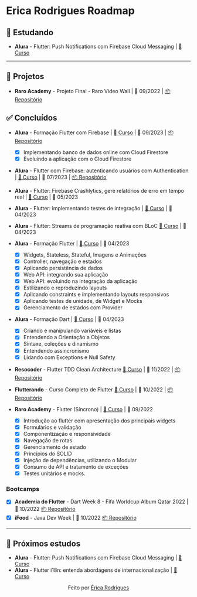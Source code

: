 # Erica Rodrigues Roadmap

## 📑 Estudando

- **Alura** - Flutter: Push Notifications com Firebase Cloud Messaging | [🔗 Curso](https://cursos.alura.com.br/course/flutter-push-notifications-firebase-cloud-messaging)

---

## 🔖 Projetos

- **Raro Academy** - Projeto Final - Raro Video Wall | 📅 09/2022 | [📦 Repositório](https://github.com/ericarodrigs/academy-projeto-final)

## ✅ Concluídos

- **Alura** - Formação Flutter com Firebase | [🔗 Curso](https://cursos.alura.com.br/formacao-flutter-firebase) | 📅 09/2023 | [📦 Repositório](https://github.com/ericarodrigs/firebase_firestore)
    - [x] Implementando banco de dados online com Cloud Firestore
    - [x] Evoluindo a aplicação com o Cloud Firestore
- **Alura** - Flutter com Firebase: autenticando usuários com Authentication | [🔗 Curso](https://cursos.alura.com.br/course/flutter-firebase-autenticando-usuarios-authenticator) | 📅 07/2023 | [📦 Repositório](https://github.com/ericarodrigs/firebase_authentication)
- **Alura** - Flutter: Firebase Crashlytics, gere relatórios de erro em tempo real | [🔗 Curso](https://cursos.alura.com.br/course/flutter-firebase-crashlytics-relatorios-tempo-real) | 📅 05/2023
- **Alura** - Flutter: implementando testes de integração | [🔗 Curso](https://cursos.alura.com.br/course/flutter-implementando-testes-integracao)  | 📅 04/2023

- **Alura** - Flutter: Streams de programação reativa com BLoC [🔗 Curso](https://www.alura.com.br/curso-online-flutter-bloc) | 📅 04/2023
- **Alura** - Formação Flutter | [🔗 Curso](https://cursos.alura.com.br/formacao-flutter) | 📅 04/2023 
    - [x] Widgets, Stateless, Stateful, Imagens e Animações
    - [x] Controller, navegação e estados
    - [x] Aplicando persistência de dados
    - [x] Web API: integrando sua aplicação
    - [x] Web API: evoluindo na integração da aplicação
    - [x] Estilizando e reproduzindo layouts
    - [x] Aplicando constraints e implementando layouts responsivos
    - [x] Aplicando testes de unidade, de Widget e Mocks
    - [x] Gerenciamento de estados com Provider
- **Alura** - Formação Dart | [🔗 Curso](https://cursos.alura.com.br/formacao-dart) | 📅 04/2023 
    - [x] Criando e manipulando variáveis e listas
    - [x] Entendendo a Orientação a Objetos
    - [x] Sintaxe, coleções e dinamismo
    - [x] Entendendo assincronismo
    - [x] Lidando com Exceptions e Null Safety
- **Resocoder** - Flutter TDD Clean Architecture [🔗 Curso](https://www.youtube.com/watch?v=KjE2IDphA_U&) | 📅 11/2022 | [📦 Repositório](https://github.com/ericarodrigs/Flutter-Course-TDD-Clean-Architecture)
- **Flutterando** - Curso Completo de Flutter [🔗 Curso](https://www.youtube.com/watch?v=XeUiJJN0vsE&list=PLlBnICoI-g-d-J57QIz6Tx5xtUDGQdBFB) | 📅 10/2022 | [📦 Repositório](https://github.com/ericarodrigs/flutterando)
- **Raro Academy** - Flutter (Síncrono) | [🔗 Curso](https://www.raroacademy.com.br/) | 📅 09/2022
    - [x] Introdução ao flutter com apresentação dos principais widgets
    - [x] Formulários e validação
    - [x] Componentização e responsividade
    - [x] Navegação de rotas
    - [x] Gerenciamento de estado
    - [x] Princípios do SOLID
    - [x] Injeção de dependências, utilizando o Modular
    - [x] Consumo de API e tratamento de exceções
    - [x] Testes unitários e mocks.

### Bootcamps

- [x] **Academia do Flutter** - Dart Week 8 - Fifa Worldcup Album Qatar 2022 | 📅 10/2022 [📦 Repositório](https://github.com/ericarodrigs/dart-week-fwc-album)
- [x] **iFood** - Java Dev Week | 📅 10/2022 [📦 Repositório](https://github.com/ericarodrigs/ifood-dev-week)

---

## 🎯 Próximos estudos

- **Alura** - Flutter: Push Notifications com Firebase Cloud Messaging | [🔗 Curso](https://cursos.alura.com.br/course/flutter-push-notifications-firebase-cloud-messaging)
- **Alura** - Flutter i18n: entenda abordagens de internacionalização | [🔗 Curso](https://cursos.alura.com.br/course/flutter-i18n-internacionalizacao)


<p align="center">Feito por <a href="https://github.com/ericarodrigs"> Érica Rodrigues</a></p>

